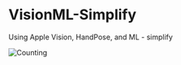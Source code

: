 # VisionML-Simplify
Using Apple Vision, HandPose, and ML - simplify

![Counting](docs/res/counting-small.gif)


